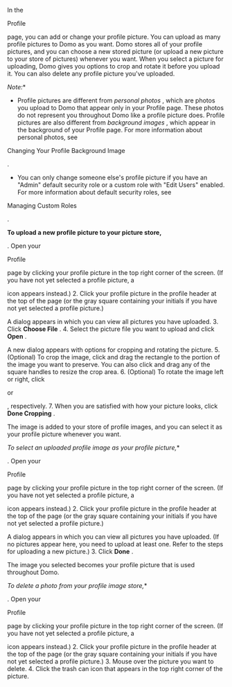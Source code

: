 

In the

Profile

page, you can add or change your profile picture. You can upload as many profile pictures to Domo as you want. Domo stores all of your profile pictures, and you can choose a new stored picture (or upload a new picture to your store of pictures) whenever you want. When you select a picture for uploading, Domo gives you options to crop and rotate it before you upload it. You can also delete any profile picture you've uploaded.

*Note:**


* Profile pictures are different from
 *personal photos*
 , which are photos you upload to Domo that appear only in your Profile page. These photos do not represent you throughout Domo like a profile picture does. Profile pictures are also different from
 *background images*
 , which appear in the background of your Profile page. For more information about personal photos, see

Changing Your Profile Background Image

.
* You can only change someone else's profile picture if you have an "Admin" default security role or a custom role with "Edit Users" enabled. For more information about default security roles, see

Managing Custom Roles

.


**To upload a new profile picture to your picture store,**

. Open your

Profile

page by clicking your profile picture in the top right corner of the screen. (If you have not yet selected a profile picture, a

icon appears instead.)
2. Click your profile picture in the profile header at the top of the page (or the gray square containing your initials if you have not yet selected a profile picture.)


 A dialog appears in which you can view all pictures you have uploaded.
3. Click
 **Choose File**
 .
4. Select the picture file you want to upload and click
 **Open**
 .


 A new dialog appears with options for cropping and rotating the picture.
5. (Optional) To crop the image, click and drag the rectangle to the portion of the image you want to preserve. You can also click and drag any of the square handles to resize the crop area.
6. (Optional) To rotate the image left or right, click

or

, respectively.
7. When you are satisfied with how your picture looks, click
 **Done Cropping**
 .


 The image is added to your store of profile images, and you can select it as your profile picture whenever you want.

*To select an uploaded profile image as your profile picture,**

. Open your

Profile

page by clicking your profile picture in the top right corner of the screen. (If you have not yet selected a profile picture, a

icon appears instead.)
2. Click your profile picture in the profile header at the top of the page (or the gray square containing your initials if you have not yet selected a profile picture.)


 A dialog appears in which you can view all pictures you have uploaded. (If no pictures appear here, you need to upload at least one. Refer to the steps for uploading a new picture.)
3. Click
 **Done**
 .


 The image you selected becomes your profile picture that is used throughout Domo.

*To delete a photo from your profile image store,**

. Open your

Profile

page by clicking your profile picture in the top right corner of the screen. (If you have not yet selected a profile picture, a

icon appears instead.)
2. Click your profile picture in the profile header at the top of the page (or the gray square containing your initials if you have not yet selected a profile picture.)
3. Mouse over the picture you want to delete.
4. Click the trash can icon that appears in the top right corner of the picture.


